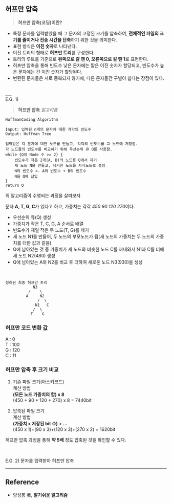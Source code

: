 ## 허프만 압축

> **허프만 압축(코딩)이란?**
- 특정 문자를 입력받았을 때 그 문자의 고정된 크기를 압축하여, **전체적인 파일의 크기를 줄이거나 전송 시간을 단축**하기 위한 것을 의미한다. 
- 표현 방식은 **이진 숫자**로 나타낸다.
- 이진 트리의 형태로 **허프만 트리**를 구성한다.
- 트리의 루트를 기준으로 **왼쪽으로 갈 땐 0, 오른쪽으로 갈 땐 1**로 표현한다.
- 허프만 압축을 통해 빈도수 낮은 문자에는 짧은 이진 숫자가 할당되고, 빈도수가 높은 문자에는 긴 이진 숫자가 할당된다. 
- 변환된 문자들은 서로 중복되지 않기에, 다른 문자들간 구별이 쉽다는 장점이 있다.
<br/>
___
<br/>
E.G. 1)

> **허프만 압축** *알고리즘*
```
HuffmanCoding Algorithm

Input: 입력된 n개의 문자에 대한 각각의 빈도수
Output: Huffman Tree

입력받은 각 문자에 대한 노드를 만들고, 각각의 빈도수를 그 노드에 저장함.
각 노드들의 빈도수를 비교하기 위해 우선순위 큐 Q를 사용함.
while {Q의 Node 수 >= 2} {
    빈도수가 작은 2개(A, B)의 노드를 Q에서 제거
    새 노드 N을 만들고, 제거한 노드를 자식노드로 설정
    N의 빈도수 <- A의 빈도수 + B의 빈도수
    N을 Q에 삽입
}
return Q
```

위 알고리즘이 수행되는 과정을 살펴보자
<br/>

문자 **A, T, G, C**가 있다고 하고, 가중치는 각각 *450 90 120 270*이다.
- 우선순위 큐(Q) 생성
- 가중치가 작은 T, C, G, A 순서로 배열
- 빈도수가 제일 작은 두 노드(T, G)를 제거
- 새 노드 N1를 만들어, 두 노드의 부모노드가 됨(새 노드의 가중치는 두 노드의 가중치를 더한 값과 같음)
- Q에 남아있는 것 중 가중치가 새 노드와 비슷한 노드 C를 꺼내와서 N1과 C를 더해 새 노드 N2(480) 생성
- Q에 남아있는 A와 N2를 비교 후 더하여 새로운 노드 N3(930)을 생성

<br/>

```
정리된 최종 허프만 트리
            N3
          /    \
         A     N2
              /  \
             N1   C
            /  \      
           T    G
```
### 허프만 코드 변환 값
A : 0<br/>
T : 100<br/>
G : 120<br/>
C : 11<br/>

### 허프만 압축 후 크기 비교
1) 기존 파일 크기(아스키코드)<br/>
계산 방법<br/>
**(모든 노드 가중치의 합) x 8** <br/>
(450 + 90 + 120 + 270) x 8 = 7440bit

2) 압축된 파일 크기<br/>
계산 방법<br/>
**(가중치 x 저장된 bit 수) + ...** <br/>
(450 x 1)+(90 x 3)+(120 x 3)+(270 x 2) = 1620bit <br/>

허프만 압축 과정을 통해 **약 5배** 정도 압축된 것을 확인할 수 있다.

<br/>

E.G. 2) 문자를 입력받아 허프만 압축  <br/>




_  __
## Reference
* 양성봉 著, **알기쉬운 알고리즘** 
